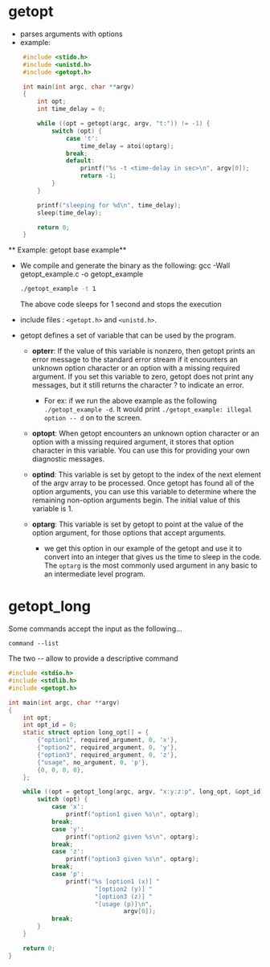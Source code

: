 # getopt

* parses arguments with options
* example:

```c
    #include <stido.h>
    #include <unistd.h>
    #include <getopt.h>

    int main(int argc, char **argv)
    {
        int opt;
        int time_delay = 0;

        while ((opt = getopt(argc, argv, "t:")) != -1) {
            switch (opt) {
                case 't':
                    time_delay = atoi(optarg);
                break;
                default:
                    printf("%s -t <time-delay in sec>\n", argv[0]);
                    return -1;
            }
        }

        printf("sleeping for %d\n", time_delay);
        sleep(time_delay);

        return 0;
    }
```

**    Example: getopt base example**

* We compile and generate the binary as the following:
      gcc -Wall getopt\_example.c -o getopt\_example

  ```bash
  ./getopt_example -t 1
  ```

  The above code sleeps for 1 second and stops the execution

* include files : `<getopt.h>` and `<unistd.h>`.

* getopt defines a set of variable that can be used by the program.

  * **opterr**: If the value of this variable is nonzero, then getopt prints an error message to the standard error stream if it encounters an unknown option character or an option with a missing required argument. If you set this variable to zero, getopt does not print any messages, but it still returns the character ? to indicate an error.

    * For ex: if we run the above example as the following `./getopt_example -d`. It would print `./getopt_example: illegal option -- d` on to the screen.

  * **optopt**: When getopt encounters an unknown option character or an option with a missing required argument, it stores that option character in this variable. You can use this for providing your own diagnostic messages.

  * **optind**:  This variable is set by getopt to the index of the next element of the argv array to be processed. Once getopt has found all of the option arguments, you can use this variable to determine where the remaining non-option arguments begin. The initial value of this variable is 1.

  * **optarg**: This variable is set by getopt to point at the value of the option argument, for those options that accept arguments.

    * we get this option in our example of the getopt and use it to convert into an integer that gives us the time to sleep in the code. The `optarg` is the most commonly used argument in any basic to an intermediate level program.



# getopt\_long

Some commands accept the input as the following...



```
command --list
```

The two  -- allow to provide a descriptive command

```c
#include <stdio.h>
#include <stdlib.h>
#include <getopt.h>

int main(int argc, char **argv)
{
    int opt;
    int opt_id = 0;
    static struct option long_opt[] = {
        {"option1", required_argument, 0, 'x'},
        {"option2", required_argument, 0, 'y'},
        {"option3", required_argument, 0, 'z'},
        {"usage", no_argument, 0, 'p'},
        {0, 0, 0, 0},
    };

    while ((opt = getopt_long(argc, argv, "x:y:z:p", long_opt, &opt_id)) != -1) {
        switch (opt) {
            case 'x':
                printf("option1 given %s\n", optarg);
            break;
            case 'y':
                printf("option2 given %s\n", optarg);
            break;
            case 'z':
                printf("option3 given %s\n", optarg);
            break;
            case 'p':
                printf("%s [option1 (x)] "
                        "[option2 (y)] "
                        "[option3 (z)] "
                        "[usage (p)]\n",
                                argv[0]);
            break;
        }
    }

    return 0;
}
```

